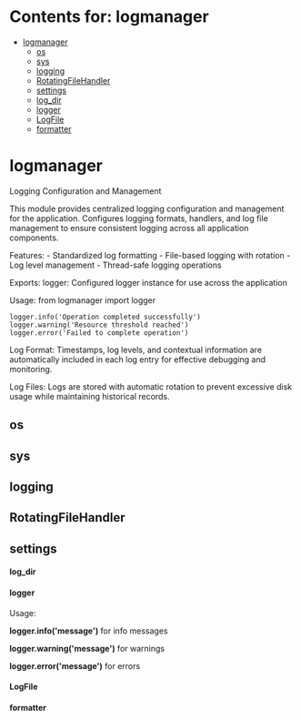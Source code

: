 # Contents for: logmanager

* [logmanager](#logmanager)
  * [os](#logmanager.os)
  * [sys](#logmanager.sys)
  * [logging](#logmanager.logging)
  * [RotatingFileHandler](#logmanager.RotatingFileHandler)
  * [settings](#logmanager.settings)
  * [log\_dir](#logmanager.log_dir)
  * [logger](#logmanager.logger)
  * [LogFile](#logmanager.LogFile)
  * [formatter](#logmanager.formatter)

<a id="logmanager"></a>

# logmanager

Logging Configuration and Management

This module provides centralized logging configuration and management for the application.
Configures logging formats, handlers, and log file management to ensure consistent
logging across all application components.

Features:
    - Standardized log formatting
    - File-based logging with rotation
    - Log level management
    - Thread-safe logging operations

Exports:
    logger: Configured logger instance for use across the application

Usage:
    from logmanager import logger

    logger.info('Operation completed successfully')
    logger.warning('Resource threshold reached')
    logger.error('Failed to complete operation')

Log Format:
    Timestamps, log levels, and contextual information are automatically included
    in each log entry for effective debugging and monitoring.

Log Files:
    Logs are stored with automatic rotation to prevent excessive disk usage
    while maintaining historical records.

<a id="logmanager.os"></a>

## os

<a id="logmanager.sys"></a>

## sys

<a id="logmanager.logging"></a>

## logging

<a id="logmanager.RotatingFileHandler"></a>

## RotatingFileHandler

<a id="logmanager.settings"></a>

## settings

<a id="logmanager.log_dir"></a>

#### log\_dir

<a id="logmanager.logger"></a>

#### logger

Usage:

**logger.info('message')** for info messages

**logger.warning('message')** for warnings

**logger.error('message')** for errors

<a id="logmanager.LogFile"></a>

#### LogFile

<a id="logmanager.formatter"></a>

#### formatter

